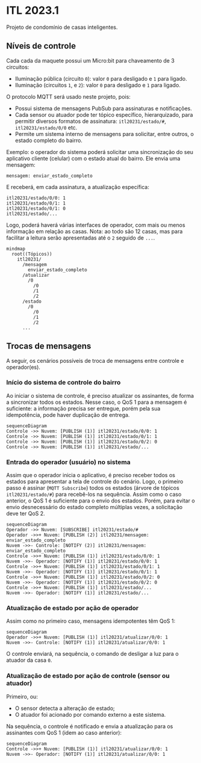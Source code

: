 # ITL 2023.1

Projeto de condomínio de casas inteligentes.

## Níveis de controle

Cada cada da maquete possui um Micro:bit para chaveamento de 3 circuitos:

- Iluminação pública (circuito `0`): valor `0` para desligado e `1` para ligado.
- Iluminação (circuitos `1`, e `2`): valor `0` para desligado e `1` para ligado.

O protocolo MQTT será usado neste projeto, pois:

- Possui sistema de mensagens PubSub para assinaturas e notificações.
- Cada sensor ou atuador pode ter tópico específico, hierarquizado, para permitir diversos formatos de assinatura: `itl20231/estado/#`, `itl20231/estado/0/0` etc.
- Permite um sistema interno de mensagens para solicitar, entre outros, o estado completo do bairro.

Exemplo: o operador do sistema poderá solicitar uma sincronização do seu aplicativo cliente (celular) com o estado atual do bairro. Ele envia uma mensagem:

```
mensagem: enviar_estado_completo
```

E receberá, em cada assinatura, a atualização específica:

```
itl20231/estado/0/0: 1
itl20231/estado/0/1: 1
itl20231/estado/0/1: 0
itl20231/estado/...
```

Logo, poderá haverá várias interfaces de operador, com mais ou menos informação em relação as casas. Nota: ao todo são 12 casas, mas para facilitar a leitura serão apresentadas até o `2` seguido de `...`.

```mermaid
mindmap
  root((Tópicos))
    itl20231/
      /mensagem
        enviar_estado_completo
      /atualizar
        /0
          /0
          /1
          /2
      /estado
        /0
          /0
          /1
          /2
      ...
```

## Trocas de mensagens

A seguir, os cenários possíveis de troca de mensagens entre controle e operador(es).

### Início do sistema de controle do bairro

Ao iniciar o sistema de controle, é preciso atualizar os assinantes, de forma a sincronizar todos os estados. Nesse caso, o QoS 1 para a mensagem é suficiente: a informação precisa ser entregue, porém pela sua idempotência, pode haver duplicação de entrega.

```mermaid
sequenceDiagram
Controle ->> Nuvem: [PUBLISH (1)] itl20231/estado/0/0: 1
Controle ->> Nuvem: [PUBLISH (1)] itl20231/estado/0/1: 1
Controle ->> Nuvem: [PUBLISH (1)] itl20231/estado/0/2: 0
Controle ->> Nuvem: [PUBLISH (1)] itl20231/estado/...
```

### Entrada do operador (usuário) no sistema

Assim que o operador inicia o aplicativo, é preciso receber todos os estados para apresentar a tela de controle do cenário. Logo, o primeiro passo é assinar (`MQTT Subscribe`) todos os estados (árvore de tópicos `itl20231/estado/#`) para recebê-los na sequência. Assim como o caso anterior, o QoS 1 é suficiente para o envio dos estados. Porém, para evitar o envio desnecessário do estado completo múltiplas vezes, a solicitação deve ter QoS 2.

```mermaid
sequenceDiagram
Operador ->> Nuvem: [SUBSCRIBE] itl20231/estado/#
Operador ->>+ Nuvem: [PUBLISH (2)] itl20231/mensagem: enviar_estado_completo
Nuvem ->>- Controle: [NOTIFY (2)] itl20231/mensagem: enviar_estado_completo
Controle ->>+ Nuvem: [PUBLISH (1)] itl20231/estado/0/0: 1
Nuvem ->>- Operador: [NOTIFY (1)] itl20231/estado/0/0: 1
Controle ->>+ Nuvem: [PUBLISH (1)] itl20231/estado/0/1: 1
Nuvem ->>- Operador: [NOTIFY (1)] itl20231/estado/0/1: 1
Controle ->>+ Nuvem: [PUBLISH (1)] itl20231/estado/0/2: 0
Nuvem ->>- Operador: [NOTIFY (1)] itl20231/estado/0/2: 0
Controle ->>+ Nuvem: [PUBLISH (1)] itl20231/estado/...
Nuvem ->>- Operador: [NOTIFY (1)] itl20231/estado/...
```

### Atualização de estado por ação de operador

Assim como no primeiro caso, mensagens idempotentes têm QoS 1:

```mermaid
sequenceDiagram
Operador ->>+ Nuvem: [PUBLISH (1)] itl20231/atualizar/0/0: 1
Nuvem ->>- Controle: [NOTIFY (1)] itl20231/atualizar/0/0: 1
```

O controle enviará, na sequência, o comando de desligar a luz para o atuador da casa `0`.

### Atualização de estado por ação de controle (sensor ou atuador)

Primeiro, ou:

- O sensor detecta a alteração de estado;
- O atuador foi acionado por comando externo a este sistema.

Na sequência, o controle é notificado e envia a atualização para os assinantes com QoS 1 (idem ao caso anterior):

```mermaid
sequenceDiagram
Controle ->>+ Nuvem: [PUBLISH (1)] itl20231/atualizar/0/0: 1
Nuvem ->>- Operador: [NOTIFY (1)] itl20231/atualizar/0/0: 1
```
